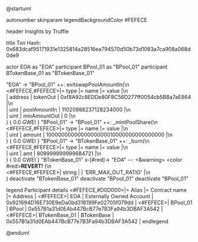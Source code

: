 

@startuml

autonumber
skinparam legendBackgroundColor #FEFECE

<style>
      header {
        HorizontalAlignment left
        FontColor purple
        FontSize 14
        Padding 10
      }
    </style>

header Insights by Truffle

title Txn Hash: 0x683dcaf95171931e1325814a28516ea794570d50b73d1083a7ca908a068d0de9


actor EOA as "EOA"
participant BPool_01 as "BPool_01"
participant BTokenBase_01 as "BTokenBase_01"

"EOA" -> "BPool_01" ++: exitswapPoolAmountIn(\n\
<#FEFECE,#FEFECE>|= type |= name |= value |\n\
| address | tokenOut | 0xf8A92c8EDDe80F8C56D277ff0054cb5BBa7aE864 |\n\
| uint | poolAmountIn | 11020988237128234000 |\n\
| uint | minAmountOut | 0 |\n\
) { 0.0 GWEI }
"BPool_01" -> "BPool_01" ++: _mintPoolShare(\n\
<#FEFECE,#FEFECE>|= type |= name |= value |\n\
| uint | amount | 1000000000000000000010000000000000000 |\n\
) { 0.0 GWEI }
"BPool_01" -> "BTokenBase_01" ++: _burn(\n\
<#FEFECE,#FEFECE>|= type |= name |= value |\n\
| uint | amt | 809999999999684721 |\n\
) { 0.0 GWEI }
"BTokenBase_01" x-[#red]-> "EOA" --: <&warning> <color #red>**REVERT!**</color> (\n\
<#FEFECE,#FEFECE>| string |  | 'ERR_MAX_OUT_RATIO' |\n\
)
deactivate "BTokenBase_01"
deactivate "BPool_01"
deactivate "BPool_01"

legend
Participant details
<#FEFECE,#D0D000>|= Alias |= Contract name |= Address |
<#FEFECE>| EOA | Externally Owned Account | 0x921694D16E730E9eDa0bd318199Fe02705f079dd |
<#FEFECE>| BPool_01 | BPool | 0x557B1a31d0EAb447BcB77e7B3Fa94b3DBAF3A542 |
<#FEFECE>| BTokenBase_01 | BTokenBase | 0x557B1a31d0EAb447BcB77e7B3Fa94b3DBAF3A542 |
endlegend

@enduml